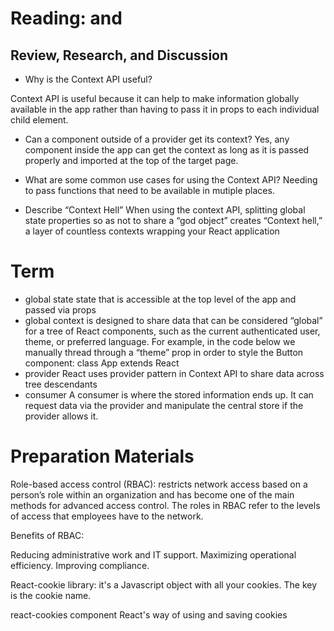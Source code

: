# Reading: <Login /> and <Auth />

## Review, Research, and Discussion
- Why is the Context API useful?

Context API is useful because it can help to make information globally available in the app rather than having to pass it in props to each individual child element.

- Can a component outside of a provider get its context?
Yes, any component inside the app can get the context as long as it is passed properly and imported at the top of the target page.


- What are some common use cases for using the Context API?
Needing to pass functions that need to be available in mutiple places.


- Describe “Context Hell”
When using the context API, splitting global state properties so as not to share a “god object” creates “Context hell,” a layer of countless contexts wrapping your React application




# Term

- global state state that is accessible at the top level of the app and passed via props
- global context is designed to share data that can be considered “global” for a tree of React components, such as the current authenticated user, theme, or preferred language. For example, in the code below we manually thread through a “theme” prop in order to style the Button component: class App extends React
- provider React uses provider pattern in Context API to share data across tree descendants
- consumer A consumer is where the stored information ends up. It can request data via the provider and manipulate the central store if the provider allows it.


# Preparation Materials

Role-based access control (RBAC): restricts network access based on a person’s role within an organization and has become one of the main methods for advanced access control. The roles in RBAC refer to the levels of access that employees have to the network.

Benefits of RBAC:

Reducing administrative work and IT support.
Maximizing operational efficiency.
Improving compliance.

React-cookie library: it's a Javascript object with all your cookies. The key is the cookie name.

react-cookies component
React's way of using and saving cookies

